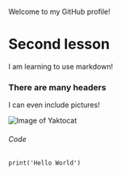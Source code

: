 Welcome to my GitHub profile! 

# Second lesson
I am learning to use markdown!
### There are many headers

I can even include pictures!

![Image of Yaktocat](https://octodex.github.com/images/yaktocat.png)


###### Code
```
print('Hello World')

